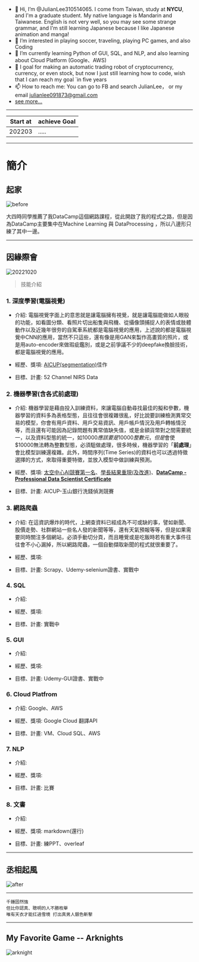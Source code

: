 - 👋 Hi, I’m @JulianLee310514065. I come from Taiwan, study at **NYCU**, and I'm a graduate student. My native language is Mandarin and Taiwanese. English is not very well, so you may see some strange grammar, and I'm still learning Japanese because I like Japanese animation and manga!
- 👀 I’m interested in playing soccer, traveling, playing PC games, and also Coding
- 🌱 I’m currently learning Python of GUI, SQL, and NLP, and also learning about Cloud Platform (Google、AWS)
- 💞️ I goal for making an automatic trading robot of cryptocurrency, currency, or even stock, but now I just still learning how to code, wish that I can reach my goal `in five years
- 📫 How to reach me: You can go to FB and search JulianLee， or my email julianlee091873@gmail.com
- [see more...](https://github.com/JulianLee310514065/JulianLee310514065/blob/main/README.md)

<!---
JulianLee310514065/JulianLee310514065 is a ✨ special ✨ repository because its `README.md` (this file) appears on your GitHub profile.
You can click the Preview link to take a look at your changes.
--->

------
Start at|achieve Goal|
---|---
202203|.....|

-----

# 簡介
## 起家
![before](https://github.com/JulianLee310514065/JulianLee310514065/blob/main/%E6%9B%BE%E7%B6%93.png?raw=true)

大四時同學推薦了我DataCamp這個網路課程，從此開啟了我的程式之路，但是因為DataCamp主要集中在Machine Learning 與 DataProcessing ，所以八邊形只練了其中一邊。

---

## 因緣際會
![20221020](https://github.com/JulianLee310514065/JulianLee310514065/blob/main/%E5%85%AB%E9%82%8A%E5%BD%A2%E7%9B%AE%E5%89%8D.png?raw=true)

> 技能介紹

### 1. 深度學習(電腦視覺)
- 介紹: 電腦視覺字面上的意思就是讓電腦擁有視覺，就是讓電腦能做如人眼般的功能，如看圖分類、看照片切出船隻與飛機、從攝像頭捕捉人的表情或肢體動作以及近幾年很夯的自駕車系統都是電腦視覺的應用，上述說的都是電腦視覺中CNN的應用，當然不只這些，還有像是用GAN來製作高畫質的照片，或是用auto-encoder來做瑕疵鑑別，或是之前爭議不少的deepfake換臉技術，都是電腦視覺的應用。

- 經歷、獎項: [AICUP(segmentation)](https://github.com/JulianLee310514065/AICUP_STAS_Segmentation)佳作

- 目標、計畫: 52 Channel NIRS Data

### 2. 機器學習(含各式前處理)
- 介紹: 機器學習是藉由投入訓練資料，來讓電腦自動尋找最佳的擬和參數，機器學習的資料多為表格型態，且往往會很複雜很亂，好比說要訓練檢測異常交易的模型，你會有用戶資料、用戶交易資訊、用戶帳戶情況及用戶轉帳情況等，而且還有可能因為記錄問題有異常值缺失值，或是金額貨幣對之間需要統一，以及資料型態的統一，如$10000應該要是10000整數元，但是$會使$10000無法轉為整數型態，必須駔做處理，很多時候，機器學習的「**前處理**」會比模型訓練還複雜。此外，時間序列(Time Series)的資料也可以透過特徵選擇的方式，來取得重要特徵，並放入模型中做訓練與預測。

- 經歷、獎項: [太空中心AI競賽第一名](https://github.com/JulianLee310514065/Complete-Project/tree/main/fintech_NSPO)、[學長結果重現(及改進)](https://github.com/JulianLee310514065/Complete-Project/tree/main/fNIRS%20signal%20analysis)、[**DataCamp - Professional Data Scientist Certificate**](https://www.datacamp.com/certificate/DS0019537575798)

- 目標、計畫: AICUP-玉山銀行洗錢偵測競賽

### 3. 網路爬蟲
- 介紹: 在這資訊爆炸的時代，上網查資料已經成為不可或缺的事，譬如新聞、股價走勢、社群網站一些名人發的新聞等等，還有天氣預報等等，但是如果需要同時關注多個網站，必須手動切分頁，而且睡覺或是吃飯時若有重大事件往往會不小心漏掉，所以網路爬蟲，一個自動擷取新聞的程式就很重要了。

- 經歷、獎項:

- 目標、計畫: Scrapy、Udemy-selenium證書、實戰中

### 4. SQL
- 介紹:

- 經歷、獎項:

- 目標、計畫: 實戰中

### 5. GUI
- 介紹:

- 經歷、獎項:

- 目標、計畫: Udemy-GUI證書、實戰中

### 6. Cloud Platfrom
- 介紹: Google、AWS

- 經歷、獎項: Google Cloud 翻譯API

- 目標、計畫: VM、Cloud SQL、AWS

### 7. NLP
- 介紹:

- 經歷、獎項:

- 目標、計畫: 比賽

### 8. 文書
- 介紹:

- 經歷、獎項: markdown(還行)

- 目標、計畫: 練PPT、overleaf

---

## 丞相起風
![after](https://github.com/JulianLee310514065/JulianLee310514065/blob/main/%E5%85%AB%E9%82%8A%E5%BD%A2%E7%9B%AE%E6%A8%99.png?raw=true)

---

```
千錘固然強
但比你認真、聰明的人不勝枚舉
唯有天衣才能扛過雪境 打出真男人銀色斬擊
```

---
## My Favorite Game -- Arknights

![arknight](https://user-images.githubusercontent.com/101493861/158847462-aac2cdeb-abc3-4bd0-ac30-5c6fae676913.jpg)

